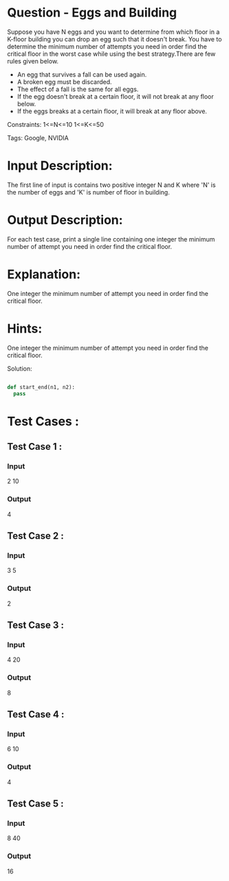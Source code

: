 # Question - Eggs and Building
Suppose you have N eggs and you want to determine from which floor in a K-floor building you can drop an egg such that it doesn't break. You have to determine the minimum number of attempts you need in order find the critical floor in the worst case while using the best strategy.There are few rules given below. 

- An egg that survives a fall can be used again.
- A broken egg must be discarded.
- The effect of a fall is the same for all eggs.
- If the egg doesn't break at a certain floor, it will not break at any floor below.
- If the eggs breaks at a certain floor, it will break at any floor above.

Constraints:
1<=N<=10
1<=K<=50

Tags:
Google, NVIDIA

# Input Description:
The first line of input is contains two positive integer N and K where 'N' is the number of eggs and 'K' is number of floor in building.


# Output Description:
For each test case, print a single line containing one integer the minimum number of attempt you need in order find the critical floor.

# Explanation:
One integer the minimum number of attempt you need in order find the critical floor.

# Hints:
One integer the minimum number of attempt you need in order find the critical floor.

Solution:

```python

def start_end(n1, n2):
  pass

```

# Test Cases :
## Test Case 1 :
### Input
2 10
### Output
4


## Test Case 2 :
### Input
3 5
### Output
2


## Test Case 3 :
### Input
4 20
### Output
8

## Test Case 4 :
### Input
6 10
### Output
4


## Test Case 5 :
### Input
8 40
### Output
16
